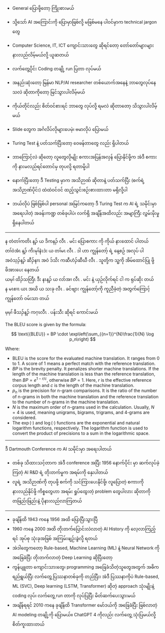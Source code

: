 
- General ပြောဖို့တော့ ကြိုးစားမယ်​
- သို့သော် AI အကြောင်းကို ပြောမှာဖြစ်လို့ မဖြစ်မနေ ပါဝင်မှာက technical jargon တွေ ​
- Computer Science, IT, ICT ကျောင်းသားတွေ ဆိုရင်တော့ တော်တော်များများ နားလည်လိမ့်မယ်လို့ ယူဆတယ်​
- လက်တွေ့ပိုင်း Coding တချို့  run ပြတာ လုပ်မယ်​
- အနည်းဆုံးတော့ မြန်မာ NLP/AI researcher တစ်ယောက်အနေနဲ့ ဘာတွေလုပ်နေသလဲ ဆိုတာကိုတော့ မြင်သွားပါလိမ့်မယ်​
- ကိုယ်တိုင်လည်း စိတ်ဝင်စားရင် ဘာတွေ လုပ်လို့ ရမလဲ ဆိုတာတော့ သိသွားပါလိမ့်မယ်​
- Slide တွေက အင်္ဂလိပ်လိုများပေမဲ့၊ ဗမာလိုပဲ ပြောမယ်

- Turing Test နဲ့ ပတ်သက်ပြီးတော့ ဝေဖန်တာတွေ လည်း ရှိပါတယ်
- ဘာကြောင့်လဲ ဆိုတော့ လူတွေလိုမျိုး စကားအပြန်အလှန် ပြောနိုင်ဖို့က အဲဒီ စကားကို နားမလည်ရင်တောင်မှ တုပလို့ ရတာမို့ပါ
- နောက်ပြီးတော့ ဒီ Testing မှာက အသိဉာဏ် ဆိုတာနဲ့ ပတ်သက်ပြီး (စက်ရဲ့ အသိဉာဏ်ပိုင်း) ထဲထဲဝင်ဝင် ထည့်သွင်းစဉ်းစားထားတာ မရှိလို့ပါ
- ဘယ်လိုပဲ ဖြစ်ဖြစ်ပါ personal အမြင်ကတော့ ဒီ Turing Test က AI ရဲ့ သမိုင်းမှာ အရေးပါတဲ့ အခန်းကဏ္ဍ တစ်ခုပါပဲ၊ လက်ရှိ အချိန်အထိလည်း အမျာကြီး လွှမ်းမိုးမှု ရှိနေပါတယ်

------

န တဲတၢ်ကတိၤ န့ၣ် ယ ဒိကနၣ် လီၤ .	မင်း ပြောစကား ကို ကိုယ် နားထောင် ပါတယ်   
တၢ်ဝဲအံၤ န့ၣ် ကိးမုၢ်နံၤဒဲး ယ တၢ်မၤ လီၤ .	ဒါ ဟာ ကျွန်တော့် ရဲ့ နေ့စဉ် အလုပ် ပါ   
အဝဲသ့ၣ်န့ၣ် ဆီၣ်နၢၤ အဝဲ ဒ်သိး ကဆီဟံၣ်ဆီဃီ လီၤ .	သူတို့က သူ့ကို အိမ်ထောင်ပြု ဖို့ ဖိအားပေး နေတယ်   
ယမ့ၢ် ထိၣ်သတြီၤ ဒီး နၤန့ၣ် ယ လာ်အၢ လီၤ .	မင်း နဲ့ ယှဉ်လိုက်ရင် ငါ က ရုပ်ဆိုး တယ်   
န မၤစၢၤ ယၤ အဃိ ယ သးခု လီၤ .	ခင်ဗျား ကျွန်တော့်ကို ကူညီခဲ့တဲ့ အတွက်ကြောင့် ကျွန်တော် ဝမ်းသာ တယ် 
  
မ့မ့ၢ် ဖီသၣ်န့ၣ် ကဂ့ၤလီၤ .	ပန်းသီး ဆိုရင် ကောင်းမယ်   

The BLEU score is given by the formula:

$$
\text{{BLEU}} = BP \cdot \exp\left(\sum_{{n=1}}^{N}\frac{1}{N} \log p_n\right)
$$

Where:

- $\text{{BLEU}}$ is the score for the evaluated machine translation. It ranges from 0 to 1. A score of 1 means a perfect match with the reference translation.
- $BP$ is the brevity penalty. It penalizes shorter machine translations. If the length of the machine translation is less than the reference translation, then $BP = e^{1 - r/c}$, otherwise $BP = 1$. Here, $r$ is the effective reference corpus length and $c$ is the length of the machine translation.
- $p_n$ is the precision for n-gram comparisons. It is the ratio of the number of n-grams in both the machine translation and the reference translation to the number of n-grams in the machine translation.
- $N$ is the maximum order of n-grams used in the calculation. Usually, $N = 4$ is used, meaning unigrams, bigrams, trigrams, and 4-grams are considered.
- The $\exp(\cdot)$ and $\log(\cdot)$ functions are the exponential and natural logarithm functions, respectively. The logarithm function is used to convert the product of precisions to a sum in the logarithmic space.

-----------

ဒီ Dartmouth Conference က AI သမိုင်းမှာ အရေးပါတယ်​  
- တစ်ခု သိထားသင့်တာက အဲဒီ conference အပြီး 1956 နောက်ပိုင်း မှာ ဆက်လုပ်ခဲ့ကြတဲ့ AI R&D ရဲ့ တိုးတက်မှုက အရမ်းကို နှေးပါတယ်​  
- လူရဲ့ အသိဉာဏ်ကို တုပဖို့ စက်ကို သင်ကြားပေးနိုင်ဖို့၊ လူပြောတဲ့ စကားကို နားလည်နိုင်ဖို့ ကိစ္စတွေဟာ အရမ်း ရှုပ်ထွေးတဲ့ problem တွေပါလား ဆိုတာကို တဖြည်းဖြည်းနဲ့ ပိုနားလည်လာကြတယ်​  

---------


- ခုချိန်ထိ 1943 ကနေ 1956 အထိ ပြောပြီးသွားပြီ
- 1960 ကနေ 2000 အထိ တိုးတက်ပြောင်းလဲလာတဲ့ AI History ကို လေ့လာကြည့်ရင် အုပ်စု သုံးခုအဖြစ် အကြမ်းဖျဉ်းခွဲလို့ ရတယ်
- အဲဒါတွေကတော့ Rule-based, Machine Learning (ML) နဲ့ Neural Network ကို အခြေခံပြီး တိုးတက်လာတဲ့ Deep Learning ဆိုပြီးတော့
- ကွန်ပျူတာ ကျောင်းသားတွေ၊ programming အခြေခံသိတဲ့သူတွေအတွက် အဓိက ရည်ရွယ်ပြီး လက်တွေ့ ပြဿနာတစ်ခုကို တည်ပြီး၊ အဲဒီ ပြဿနာကိုပဲ Rule-based, ML (SVC), Deep learning (LSTM, Transformer) ဆိုတဲ့ approach သုံးမျိုးနဲ့ coding လုပ်၊ လက်တွေ့ run တာကို လုပ်ပြပြီး မိတ်ဆက်ပေးသွားမယ်
- အချိန်ရရင် 2010 ကနေ ခုချိန်ထိ  Transformer မော်ဒယ်ကို အခြေခံပြီး ဖြစ်လာတဲ့ AI modeling တချို့ကို ပြောမယ်။ ChatGPT 4 ကိုလည်း လက်တွေ့ သုံးပြမယ်လို့ စိတ်ကူးထားတယ်
​

​


​

​
